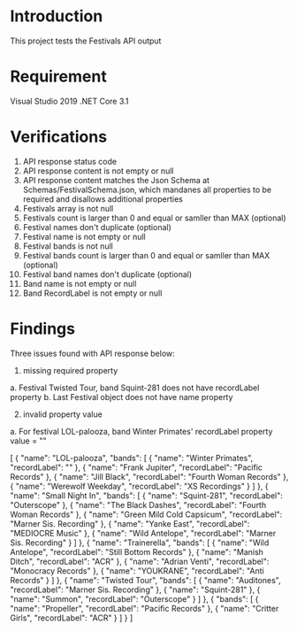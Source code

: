 ﻿# Introduction 
This project tests the Festivals API output

# Requirement
Visual Studio 2019
.NET Core 3.1

# Verifications
1. API response status code
2. API response content is not empty or null
3. API response content matches the Json Schema at Schemas/FestivalSchema.json, which mandanes all properties to be required and disallows additional properties
4. Festivals array is not null
5. Festivals count is larger than 0 and equal or samller than MAX (optional)
6. Festival names don't duplicate (optional)
7. Festival name is not empty or null
8. Festival bands is not null
9. Festival bands count is larger than 0 and equal or samller than MAX (optional)
10. Festival band names don't duplicate (optional)
11. Band name is not empty or null
12. Band RecordLabel is not empty or null

# Findings
Three issues found with API response below:

1. missing required property

a. Festival Twisted Tour, band Squint-281 does not have recordLabel property
b. Last Festival object does not have name property

2. invalid property value

a. For festival LOL-palooza, band Winter Primates' recordLabel property value = ""

[
  {
    "name": "LOL-palooza",
    "bands": [
      {
        "name": "Winter Primates",
        "recordLabel": ""
      },
      {
        "name": "Frank Jupiter",
        "recordLabel": "Pacific Records"
      },
      {
        "name": "Jill Black",
        "recordLabel": "Fourth Woman Records"
      },
      {
        "name": "Werewolf Weekday",
        "recordLabel": "XS Recordings"
      }
    ]
  },
  {
    "name": "Small Night In",
    "bands": [
      {
        "name": "Squint-281",
        "recordLabel": "Outerscope"
      },
      {
        "name": "The Black Dashes",
        "recordLabel": "Fourth Woman Records"
      },
      {
        "name": "Green Mild Cold Capsicum",
        "recordLabel": "Marner Sis. Recording"
      },
      {
        "name": "Yanke East",
        "recordLabel": "MEDIOCRE Music"
      },
      {
        "name": "Wild Antelope",
        "recordLabel": "Marner Sis. Recording"
      }
    ]
  },
  {
    "name": "Trainerella",
    "bands": [
      {
        "name": "Wild Antelope",
        "recordLabel": "Still Bottom Records"
      },
      {
        "name": "Manish Ditch",
        "recordLabel": "ACR"
      },
      {
        "name": "Adrian Venti",
        "recordLabel": "Monocracy Records"
      },
      {
        "name": "YOUKRANE",
        "recordLabel": "Anti Records"
      }
    ]
  },
  {
    "name": "Twisted Tour",
    "bands": [
      {
        "name": "Auditones",
        "recordLabel": "Marner Sis. Recording"
      },
      {
        "name": "Squint-281"
      },
      {
        "name": "Summon",
        "recordLabel": "Outerscope"
      }
    ]
  },
  {
    "bands": [
      {
        "name": "Propeller",
        "recordLabel": "Pacific Records"
      },
      {
        "name": "Critter Girls",
        "recordLabel": "ACR"
      }
    ]
  }
]